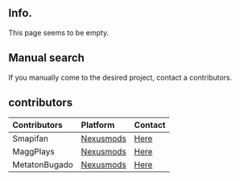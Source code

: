 ## Info.
This page seems to be empty.

## Manual search
If you manually come to the desired project, contact a contributors.

## contributors

Contributors                                                                            | Platform                     | Contact
:------------------------- | :--------------------------------------------------------- | :----------------------------------------------------------------------------------------------------------------
Smapifan                   | [Nexusmods](https://www.nexusmods.com/)                    | [Here](https://forums.nexusmods.com/messenger/compose/?to=194093408)
MaggPlays                  | [Nexusmods](https://www.nexusmods.com/)                    | [Here](https://forums.nexusmods.com/messenger/compose/?to=194014746)
MetatonBugado              | [Nexusmods](https://www.nexusmods.com/)                    | [Here](https://forums.nexusmods.com/messenger/compose/?to=166817383)
